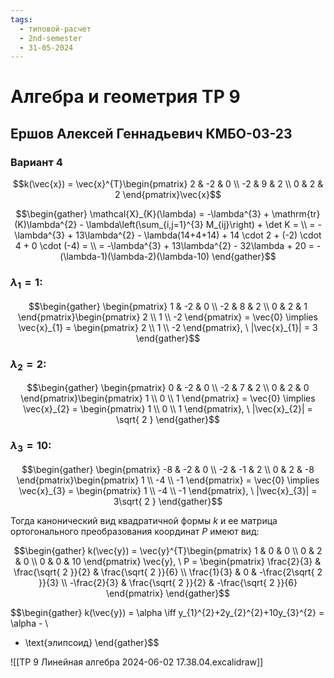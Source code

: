 ```yaml
---
tags:
  - типовой-расчет
  - 2nd-semester
  - 31-05-2024
---
```


# Алгебра и геометрия ТР 9

## Ершов Алексей Геннадьевич КМБО-03-23

### Вариант 4

$$k(\vec{x}) = \vec{x}^{T}\begin{pmatrix}
2 & -2 & 0 \\
-2 & 9 & 2 \\
0 & 2 & 2
\end{pmatrix}\vec{x}$$

$$\begin{gather}
\mathcal{X}_{K}(\lambda) = -\lambda^{3} + \mathrm{tr}(K)\lambda^{2} - \lambda\left(\sum_{i,j=1}^{3} M_{ij}\right) + \det K = \\
= -\lambda^{3} + 13\lambda^{2} - \lambda(14+4+14) + 14 \cdot 2 + (-2) \cdot 4 + 0 \cdot (-4) = \\
= -\lambda^{3} + 13\lambda^{2} - 32\lambda + 20 = -(\lambda-1)(\lambda-2)(\lambda-10)
\end{gather}$$

### $\lambda_{1} = 1$:

$$\begin{gather}
\begin{pmatrix}
1 & -2 & 0 \\
-2 & 8 & 2 \\
0 & 2 & 1
\end{pmatrix}\begin{pmatrix}
2 \\
1 \\
-2
\end{pmatrix} = \vec{0} \implies \vec{x}_{1} = \begin{pmatrix}
2 \\
1 \\
-2
\end{pmatrix}, \ |\vec{x}_{1}| = 3
\end{gather}$$

### $\lambda_{2} = 2$:

$$\begin{gather}
\begin{pmatrix}
0 & -2 & 0 \\
-2 & 7 & 2 \\
0 & 2 & 0
\end{pmatrix}\begin{pmatrix}
1 \\
0 \\
1
\end{pmatrix} = \vec{0} \implies \vec{x}_{2} = \begin{pmatrix}
1 \\
0 \\
1
\end{pmatrix}, \ |\vec{x}_{2}| = \sqrt{ 2 }
\end{gather}$$

### $\lambda_{3} = 10$:

$$\begin{gather}
\begin{pmatrix}
-8 & -2 & 0 \\
-2 & -1 & 2 \\
0 & 2 & -8
\end{pmatrix}\begin{pmatrix}
1 \\
-4 \\
-1
\end{pmatrix} = \vec{0} \implies \vec{x}_{3} = \begin{pmatrix}
1 \\
-4 \\
-1
\end{pmatrix}, \ |\vec{x}_{3}| = 3\sqrt{ 2 }
\end{gather}$$

Тогда канонический вид квадратичной формы $k$ и ее матрица ортогонального преобразования координат $P$ имеют вид:

$$\begin{gather}
k(\vec{y}) = \vec{y}^{T}\begin{pmatrix}
1 & 0 & 0 \\
0 & 2 & 0 \\
0 & 0 & 10
\end{pmatrix} \vec{y}, \ P = \begin{pmatrix}
\frac{2}{3} & \frac{\sqrt{ 2 }}{2} & \frac{\sqrt{ 2 }}{6} \\
\frac{1}{3} & 0 & -\frac{2\sqrt{ 2 }}{3} \\
-\frac{2}{3} & \frac{\sqrt{ 2 }}{2} & -\frac{\sqrt{ 2 }}{6}
\end{pmatrix}
\end{gather}$$

$$\begin{gather}
k(\vec{y}) = \alpha \iff y_{1}^{2}+2y_{2}^{2}+10y_{3}^{2} = \alpha - \\
- \text{элипсоид}
\end{gather}$$

![[ТР 9 Линейная алгебра 2024-06-02 17.38.04.excalidraw]]